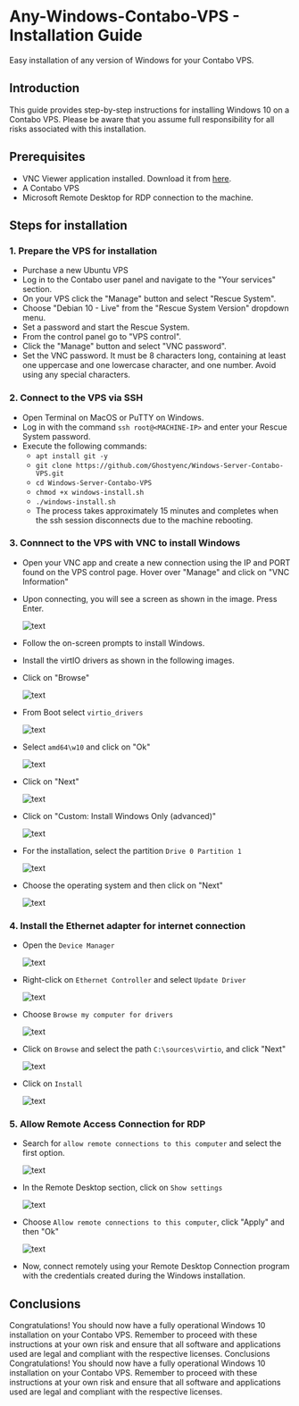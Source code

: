 
# Any-Windows-Contabo-VPS - Installation Guide
Easy installation of any version of Windows for your Contabo VPS.

## Introduction

This guide provides step-by-step instructions for installing Windows 10 on a Contabo VPS. Please be aware that you assume full responsibility for all risks associated with this installation.

## Prerequisites

- VNC Viewer application installed. Download it from [here](https://www.realvnc.com/en/connect/download/viewer/).
- A Contabo VPS
- Microsoft Remote Desktop for RDP connection to the machine.

## Steps for installation

### 1. Prepare the VPS for installation

- Purchase a new Ubuntu VPS
- Log in to the Contabo user panel and navigate to the "Your services" section.
- On your VPS click the "Manage" button and select "Rescue System".
- Choose "Debian 10 - Live" from the "Rescue System Version" dropdown menu.
- Set a password and start the Rescue System.
- From the control panel go to "VPS control".
- Click the "Manage" button and select "VNC password".
- Set the VNC password. It must be 8 characters long, containing at least one uppercase and one lowercase character, and one number. Avoid using any special characters.
  
### 2. Connect to the VPS via SSH

- Open Terminal on MacOS or PuTTY on Windows.
- Log in with the command `ssh root@<MACHINE-IP>` and enter your Rescue System password.
- Execute the following commands:
  - `apt install git -y`
  - `git clone https://github.com/Ghostyenc/Windows-Server-Contabo-VPS.git`
  - `cd Windows-Server-Contabo-VPS`
  - `chmod +x windows-install.sh`
  - `./windows-install.sh`
  - The process takes approximately 15 minutes and completes when the ssh session disconnects due to the machine rebooting.

### 3. Connnect to the VPS with VNC to install Windows

- Open your VNC app and create a new connection using the IP and PORT found on the VPS control page. Hover over "Manage" and click on "VNC Information"
- Upon connecting, you will see a screen as shown in the image. Press Enter.

  ![text](https://i.ibb.co/j8Ckb0x/windows-installer.png)

- Follow the on-screen prompts to install Windows.
- Install the virtIO drivers as shown in the following images.
- Click on "Browse"
  
  ![text](https://i.ibb.co/x2S5brz/browser.png)

- From Boot select `virtio_drivers`
  
  ![text](https://i.ibb.co/MghHSxm/virtio.png)

- Select `amd64\w10` and click on "Ok"
  
  ![text](https://i.ibb.co/jTmb57J/w10.png)

- Click on "Next"
  
  ![text](https://i.ibb.co/LS3sq47/next.png)

- Click on "Custom: Install Windows Only (advanced)"

  ![text](https://i.ibb.co/X7swb6C/custom-install.png)

- For the installation, select the partition `Drive 0 Partition 1`
  
  ![text](https://i.ibb.co/mSq9KjR/select-partition.png)

- Choose the operating system and then click on "Next"
  
  ![text](https://i.ibb.co/2FF8W7b/os-select.png)

### 4. Install the Ethernet adapter for internet connection

- Open the `Device Manager`

  ![text](https://i.ibb.co/PxGQ9Rz/device-manager.png)

- Right-click on `Ethernet Controller` and select `Update Driver`
  
  ![text](https://i.ibb.co/Ycjf3b4/update-driver.png)

- Choose `Browse my computer for drivers`
  
  ![text](https://i.ibb.co/X7vht8v/browse-computer-drivers.png)

- Click on `Browse` and select the path `C:\sources\virtio`, and click "Next"
  
  ![text](https://i.ibb.co/7WJXyxW/driver-path.png)

- Click on `Install`
  
  ![text](https://i.ibb.co/0nqRzJG/install-driver.png)

### 5. Allow Remote Access Connection for RDP

- Search for `allow remote connections to this computer` and select the first option.

  ![text](https://i.ibb.co/Xb4hwQp/allow-remote.png)

- In the Remote Desktop section, click on `Show settings`
  
  ![text](https://i.ibb.co/kD4tN2P/show-settings.png)

- Choose `Allow remote connections to this computer`, click "Apply" and then "Ok"
  
  ![text](https://i.ibb.co/Rv0R5L1/allow-remote-connections.png)

- Now, connect remotely using your Remote Desktop Connection program with the credentials created during the Windows installation.

## Conclusions

Congratulations! You should now have a fully operational Windows 10 installation on your Contabo VPS. Remember to proceed with these instructions at your own risk and ensure that all software and applications used are legal and compliant with the respective licenses.
Conclusions
Congratulations! You should now have a fully operational Windows 10 installation on your Contabo VPS. Remember to proceed with these instructions at your own risk and ensure that all software and applications used are legal and compliant with the respective licenses.
